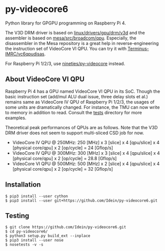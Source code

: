 # py-videocore6

Python library for GPGPU programming on Raspberry Pi 4.

The V3D DRM driver is based on
[linux/drivers/gpu/drm/v3d](https://git.kernel.org/pub/scm/linux/kernel/git/stable/linux.git/tree/drivers/gpu/drm/v3d)
and the assembler is based on
[mesa/src/broadcom/qpu](https://gitlab.freedesktop.org/mesa/mesa/tree/master/src/broadcom/qpu).
Especially, the disassembler in the Mesa repository is a great help in
reverse-engineering the instruction set of VideoCore VI QPU.
You can try it with
[Terminus-IMRC/vc6qpudisas](https://github.com/Terminus-IMRC/vc6qpudisas).

For Raspberry Pi 1/2/3, use
[nineties/py-videocore](https://github.com/nineties/py-videocore) instead.

## About VideoCore VI QPU

Raspberry Pi 4 has a GPU named VideoCore VI QPU in its SoC.
Though the basic instruction set (add/mul ALU dual issue, three delay slots
et al.) remains same as VideoCore IV QPU of Raspberry Pi 1/2/3,
the usages of some units are dramatically changed.
For instance, the TMU can now write to memory in addition to read.
Consult the [tests](./tests) directory for more examples.

Theoretical peak performances of QPUs are as follows.
Note that the V3D DRM driver does not seem to support multi-sliced CSD job for
now.

- VideoCore IV QPU @ 250MHz: 250 [MHz] x 3 [slice] x 4 [qpu/slice] x 4 [physical core/qpu] x 2 [op/cycle] = 24 [Gflop/s]
- VideoCore IV QPU @ 300MHz: 300 [MHz] x 3 [slice] x 4 [qpu/slice] x 4 [physical core/qpu] x 2 [op/cycle] = 28.8 [Gflop/s]
- VideoCore VI QPU @ 500MHz: 500 [MHz] x 2 [slice] x 4 [qpu/slice] x 4 [physical core/qpu] x 2 [op/cycle] = 32 [Gflop/s]

## Installation

```
$ pip3 install --user cython
$ pip3 install --user git+https://github.com/Idein/py-videocore6.git
```

## Testing

```
$ git clone https://github.com/Idein/py-videocore6.git
$ cd py-videocore6/
$ python3 setup.py build_ext --inplace
$ pip3 install --user nose
$ nosetests -v -s
```
